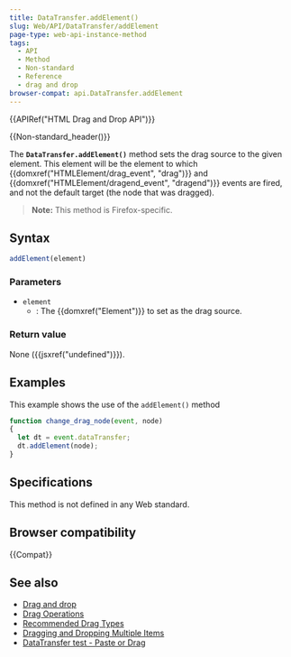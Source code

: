 ```yaml
---
title: DataTransfer.addElement()
slug: Web/API/DataTransfer/addElement
page-type: web-api-instance-method
tags:
  - API
  - Method
  - Non-standard
  - Reference
  - drag and drop
browser-compat: api.DataTransfer.addElement
---
```

{{APIRef("HTML Drag and Drop API")}}

{{Non-standard_header()}}

The **`DataTransfer.addElement()`** method sets the drag source
to the given element. This element will be the element to which {{domxref("HTMLElement/drag_event", "drag")}} and
{{domxref("HTMLElement/dragend_event", "dragend")}} events are fired, and not the default target (the node that was
dragged).

> **Note:** This method is Firefox-specific.

## Syntax

```js
addElement(element)
```

### Parameters

- `element`
  - : The {{domxref("Element")}} to set as the drag source.

### Return value

None ({{jsxref("undefined")}}).

## Examples

This example shows the use of the `addElement()` method

```js
function change_drag_node(event, node)
{
  let dt = event.dataTransfer;
  dt.addElement(node);
}
```

## Specifications

This method is not defined in any Web standard.

## Browser compatibility

{{Compat}}

## See also

- [Drag and drop](/en-US/docs/Web/API/HTML_Drag_and_Drop_API)
- [Drag Operations](/en-US/docs/Web/API/HTML_Drag_and_Drop_API/Drag_operations)
- [Recommended Drag Types](/en-US/docs/Web/API/HTML_Drag_and_Drop_API/Recommended_drag_types)
- [Dragging and Dropping Multiple Items](/en-US/docs/Web/API/HTML_Drag_and_Drop_API/Multiple_items)
- [DataTransfer test - Paste or Drag](https://codepen.io/tech_query/pen/MqGgap)
